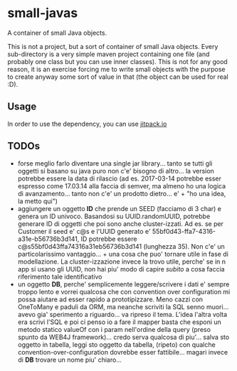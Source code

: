 # small-javas

A container of small Java objects.

This is not a project, but a sort of container of small Java objects. Every sub-directory is a very simple maven project containing one file (and probably one class but you can use inner classes).
This is not for any good reason, it is an exercise forcing me to write small objects with the purpose to create anyway some sort of value in that (the object can be used for real :D).

## Usage

In order to use the dependency, you can use [jitpack.io](https://jitpack.io/#maven)

## TODOs

  * forse meglio farlo diventare una single jar library... tanto se tutti gli oggetti si basano su java puro non c'e' bisogno di altro... la version potrebbe essere la data di rilascio (ad es. 2017-03-14 potrebbe esser espresso come 17.03.14 alla faccia di semver, ma almeno ho una logica di avanzamento... tanto non c'e' un prodotto dietro... e' + "ho una idea, la metto qui")
  * aggiungere un oggetto __ID__ che prende un SEED (facciamo di 3 char) e genera un ID univoco. Basandosi su UUID.randomUUID, potrebbe generare ID di oggetti che poi sono anche cluster-izzati. Ad es. se per Customer il seed e' c@s e l'UUID generato e' 55bf0d43-ffa7-4316-a31e-b56736b3d141, ID potrebbe essere c@s55bf0d43ffa74316a31eb56736b3d141 (lunghezza 35). Non c'e' un particolarissimo vantaggio... + una cosa che puo' tornare utile in fase di modellazione. La cluster-izzazione invece la trovo utile, perche' se in n app si usano gli UUID, non hai piu' modo di capire *subito* a cosa faccia riferimento tale identificativo
  * un oggetto __DB__, perche' semplicemente leggere/scrivere i dati e' sempre troppo lento e vorrei qualcosa che con convention over configuration mi possa aiutare ad esser rapido a prototipizzare. Meno cazzi con OneToMany e paduli da ORM, ma neanche scriviti la SQL senno muori... avevo gia' sperimento a riguardo... va ripreso il tema. L'idea l'altra volta era scrivi l'SQL e poi ci penso io a fare il mapper basta che esponi un metodo statico valueOf con i param nell'ordine della query (preso spunto da WEB4J framework)... credo serva qualcosa di piu'... salva sto oggetto in tabella, leggi sto oggetto da tabella, (ripeto) con qualche convention-over-configuration dovrebbe esser fattibile... magari invece di __DB__ trovare un nome piu' chiaro... 
